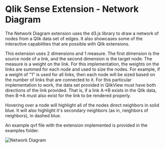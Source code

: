 Qlik Sense Extension - Network Diagram
================================================================================
The Network Diagram extension uses the d3.js library to draw a network of nodes from a Qlik data set of edges. It also showcases some of the interactive capabilities that are possible with Qlik extensions.

This extension uses 2 dimensions and 1 measure. The first dimension is the source node of a link, and the second dimension is the target node. The measure is a weight on the link. For this implementation, the weights on the links are summed for each node and used to size the nodes. For example, if a weight of "1" is used for all links, then each node will be sized based on the number of links that are connected to it. For this particular implementation to work, the data set provided in QlikView must have both directions of the link provided. That is, if a link A->B exists in the Qlik data, then B->A must also exist for the link to be rendered properly.

Hovering over a node will highlight all of the nodes direct neighbors in solid blue. It will also highlight it's secondary neighbors (as in, neighbors of neighbors), in dashed blue.

An example qvf file with the extension implemented is provided in the examples folder.

![Network Diagram]()

